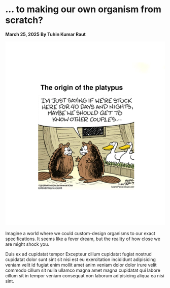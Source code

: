 # ... to making our own organism from scratch?

**March 25, 2025**
**By Tuhin Kumar Raut**

![Platypus](platypus.png)

Imagine a world where we could custom-design organisms to our exact specifications. It seems like a fever dream, but the reality of how close we are might shock you.

Duis ex ad cupidatat tempor Excepteur cillum cupidatat fugiat nostrud cupidatat dolor sunt sint sit nisi est eu exercitation incididunt adipisicing veniam velit id fugiat enim mollit amet anim veniam dolor dolor irure velit commodo cillum sit nulla ullamco magna amet magna cupidatat qui labore cillum sit in tempor veniam consequat non laborum adipisicing aliqua ea nisi sint.
